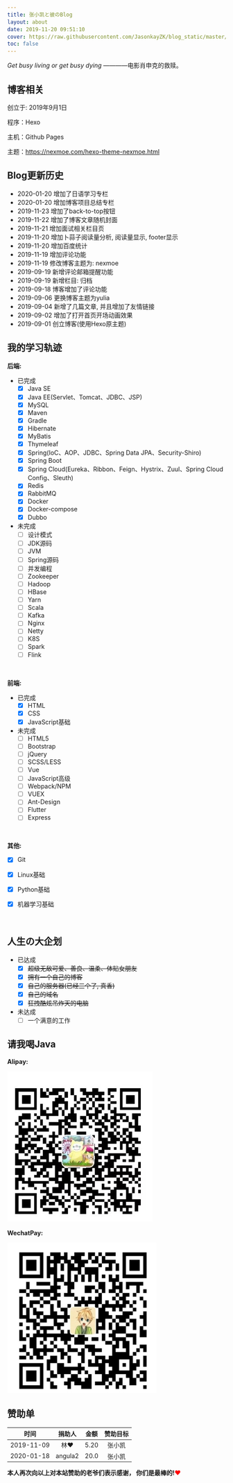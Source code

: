 ```yaml
---
title: 张小凯と彼のBlog
layout: about
date: 2019-11-20 09:51:10
cover: https://raw.githubusercontent.com/JasonkayZK/blog_static/master/images/about.jpg
toc: false
---
```


*Get busy living or get busy dying*  ————电影肖申克的救赎。

## 博客相关

创立于: 2019年9月1日

程序：Hexo

主机：Github Pages

主题：https://nexmoe.com/hexo-theme-nexmoe.html



## Blog更新历史

*   2020-01-20 增加了日语学习专栏
*   2020-01-20 增加博客项目总结专栏
*   2019-11-23 增加了back-to-top按钮
*   2019-11-22 增加了博客文章随机封面
*   2019-11-21 增加面试相关栏目页
*   2019-11-20 增加卜蒜子阅读量分析, 阅读量显示, footer显示
*   2019-11-20 增加百度统计
*   2019-11-19 增加评论功能
*   2019-11-19 修改博客主题为: nexmoe
*   2019-09-19 新增评论邮箱提醒功能
*   2019-09-19 新增栏目: 归档
*   2019-09-18 博客增加了评论功能
*   2019-09-06 更换博客主题为yulia
*   2019-09-04 新增了几篇文章, 并且增加了友情链接
*   2019-09-02 增加了打开首页开场动画效果
*   2019-09-01 创立博客(使用Hexo原主题)



## 我的学习轨迹

**后端:**

-   已完成
    -   [x] Java SE
    -   [x] Java EE(Servlet、Tomcat、JDBC、JSP)
    -   [x] MySQL
    -   [x] Maven
    -   [x] Gradle
    -   [x] Hibernate
    -   [x] MyBatis
    -   [x] Thymeleaf
    -   [x] Spring(IoC、AOP、JDBC、Spring Data JPA、Security-Shiro)
    -   [x] Spring Boot
    -   [x] Spring Cloud(Eureka、Ribbon、Feign、Hystrix、Zuul、Spring Cloud Config、Sleuth)
    -   [x] Redis
    -   [x] RabbitMQ
    -   [x] Docker
    -   [x] Docker-compose
    -   [x] Dubbo
-   未完成
    -   [ ] 设计模式
    -   [ ] JDK源码
    -   [ ] JVM
    -   [ ] Spring源码
    -   [ ] 并发编程
    -   [ ] Zookeeper
    -   [ ] Hadoop
    -   [ ] HBase
    -   [ ] Yarn
    -   [ ] Scala
    -   [ ] Kafka
    -   [ ] Nginx
    -   [ ] Netty
    -   [ ] K8S
    -   [ ] Spark
    -   [ ] Flink

<br/>

**前端:**

-   已完成
    -   [x] HTML
    -   [x] CSS
    -   [x] JavaScript基础

-   未完成
    -   [ ] HTML5
    -   [ ] Bootstrap
    -   [ ] jQuery
    -   [ ] SCSS/LESS
    -   [ ] Vue
    -   [ ] JavaScript高级
    -   [ ] Webpack/NPM
    -   [ ] VUEX
    -   [ ] Ant-Design
    -   [ ] Flutter
    -   [ ] Express

<br/>

**其他:**

-   [x] Git
-   [x] Linux基础
-   [x] Python基础
-   [x] 机器学习基础



<br/>

## 人生の大企划

-   已达成
    -   [x] ~~超级无敌可爱、善良、温柔、体贴女朋友~~
    -   [x] ~~拥有一个自己的博客~~
    -   [x] ~~自己的服务器(已经三个了, 真香)~~
    -   [x] ~~自己的域名~~
    -   [x] ~~狂拽酷炫吊炸天的电脑~~

-   未达成
    -   [ ] 一个满意的工作

## 请我喝Java

**Alipay:**

![alipay](https://raw.githubusercontent.com/JasonkayZK/blog_static/master/images/alipay.jpg)

**WechatPay:**

![wechat](https://raw.githubusercontent.com/JasonkayZK/blog_static/master/images/wechat.jpg)



## 赞助单

|    时间    | 捐助人  | 金额 | 赞助目标 |
| :--------: | :-----: | :--: | :------: |
| 2019-11-09 |   林❤   | 5.20 |  张小凯  |
| 2020-01-18 | angula2 | 20.0 |  张小凯  |



**本人再次向以上对本站赞助的老爷们表示感谢， 你们是最棒的!**<font color="#FF0000">❤</font>



<br/>

